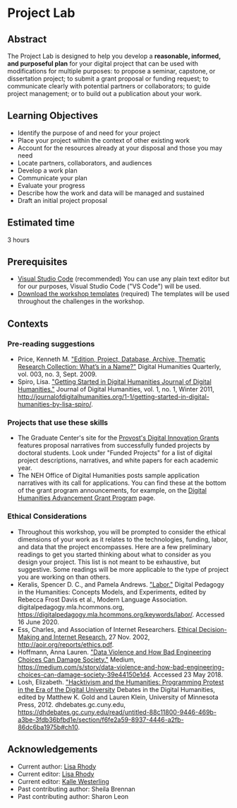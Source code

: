 # Project Lab

## Abstract

The Project Lab is designed to help you develop a  **reasonable, informed, and purposeful plan** for your digital project that can be used with modifications for multiple purposes: to propose a seminar, capstone, or dissertation project; to submit a grant proposal or funding request; to communicate clearly with potential partners or collaborators; to guide project management; or to build out a publication about your work.

## Learning Objectives

- Identify the purpose of and need for your project
- Place your project within the context of other existing work
- Account for the resources already at your disposal and those you may need
- Locate partners, collaborators, and audiences
- Develop a work plan
- Communicate your plan
- Evaluate your progress
- Describe how the work and data will be managed and sustained
- Draft an initial project proposal

## Estimated time

3 hours

## Prerequisites

- [Visual Studio Code](https://github.com/DHRI-Curriculum/install/blob/v2.0/guides/visual-studio-code.md) (recommended) You can use any plain text editor but for our purposes, Visual Studio Code ("VS Code") will be used.
- [Download the workshop templates](<!-- insert link here -->) (required) The templates will be used throughout the challenges in the workshop.

## Contexts

### Pre-reading suggestions

- Price, Kenneth M. ["Edition, Project, Database, Archive, Thematic Research Collection: What’s in a Name?"](<http://www.digitalhumanities.org/dhq/vol/3/3/000053/000053.html>) Digital Humanities Quarterly, vol. 003, no. 3, Sept. 2009.
- Spiro, Lisa. ["Getting Started in Digital Humanities Journal of Digital Humanities."](http://journalofdigitalhumanities.org/1-1/getting-started-in-digital-humanities-by-lisa-spiro/) Journal of Digital Humanities, vol. 1, no. 1, Winter 2011, http://journalofdigitalhumanities.org/1-1/getting-started-in-digital-humanities-by-lisa-spiro/.

### Projects that use these skills

- The Graduate Center's site for the [Provost's Digital Innovation Grants](http://cuny.is/digitalgrants) features  proposal narratives from successfully funded projects by doctoral students. Look under "Funded Projects" for a list of digital project descriptions, narratives, and white papers for each academic year. 
- The NEH Office of Digital Humanities posts sample application narratives with its call for applications. You can find these at the bottom of the grant program announcements, for example, on the [Digital Humanities Advancement Grant Program](https://www.neh.gov/grants/odh/digital-humanities-advancement-grants) page. 

### Ethical Considerations

- Throughout this workshop, you will be prompted to consider the ethical dimensions of your work as it relates to the technologies, funding, labor, and data that the project encompasses. Here are a few preliminary readings to get you started thinking about what to consider as you design your project. This list is not meant to be exhaustive, but suggestive. Some readings will be more applicable to the type of project you are working on than others.
- Keralis, Spencer D. C., and Pamela Andrews. ["Labor."](https://digitalpedagogy.mla.hcommons.org/keywords/labor/) Digital Pedagogy in the Humanities: Concepts Models, and Experiments, edited by Rebecca Frost Davis et al., Modern Language Association. digitalpedagogy.mla.hcommons.org, https://digitalpedagogy.mla.hcommons.org/keywords/labor/. Accessed 16 June 2020.
- Ess, Charles, and Association of Internet Researchers. [Ethical Decision-Making and Internet Research.](http://aoir.org/reports/ethics.pdf) 27 Nov. 2002, http://aoir.org/reports/ethics.pdf.
- Hoffmann, Anna Lauren. ["Data Violence and How Bad Engineering Choices Can Damage Society."](https://medium.com/s/story/data-violence-and-how-bad-engineering-choices-can-damage-society-39e44150e1d4) Medium, https://medium.com/s/story/data-violence-and-how-bad-engineering-choices-can-damage-society-39e44150e1d4. Accessed 23 May 2018.
- Losh, Elizabeth. ["Hacktivism and the Humanities: Programming Protest in the Era of the Digital University](https://dhdebates.gc.cuny.edu/read/untitled-88c11800-9446-469b-a3be-3fdb36bfbd1e/section/f6fe2a59-8937-4446-a2fb-86dc6ba1975b#ch10) Debates in the Digital Humanities, edited by Matthew K. Gold and Lauren Klein, University of Minnesota Press, 2012. dhdebates.gc.cuny.edu, https://dhdebates.gc.cuny.edu/read/untitled-88c11800-9446-469b-a3be-3fdb36bfbd1e/section/f6fe2a59-8937-4446-a2fb-86dc6ba1975b#ch10.

## Acknowledgements

- Current author: [Lisa Rhody](https://github.com/lmrhody)
- Current editor: [Lisa Rhody](https://github.com/lmrhody)
- Current editor: [Kalle Westerling](https://github.com/kallewesterling)
- Past contributing author: Sheila Brennan
- Past contributing author: Sharon Leon
